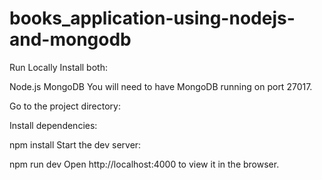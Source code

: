 # books_application-using-nodejs-and-mongodb
Run Locally
Install both:

Node.js
MongoDB
You will need to have MongoDB running on port 27017.


Go to the project directory:


Install dependencies:

npm install
Start the dev server:

npm run dev
Open http://localhost:4000 to view it in the browser.
